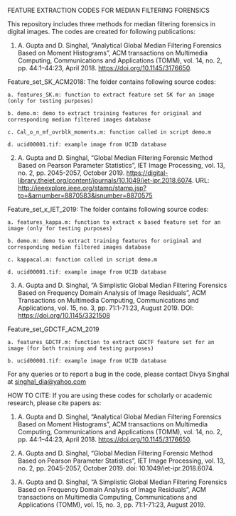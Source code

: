 FEATURE EXTRACTION CODES FOR MEDIAN FILTERING FORENSICS

This repository includes three methods for median filtering forensics in digital images. The codes are created for following publications:

1. A. Gupta and D. Singhal, “Analytical Global Median Filtering Forensics Based on Moment Histograms”, ACM transactions on Multimedia Computing, Communications and Applications (TOMM), vol. 14, no. 2, pp. 44:1–44:23, April 2018. https://doi.org/10.1145/3176650. 

 Feature_set_SK_ACM2018: The folder contains following source codes:
    
    a. features_SK.m: function to extract feature set SK for an image (only for testing purposes)
    
    b. demo.m: demo to extract training features for original and corresponding median filtered images database
    
    c. Cal_o_n_mf_ovrblk_moments.m: function called in script demo.m
    
    d. ucid00001.tif: example image from UCID database

2. A. Gupta and D. Singhal, “Global Median Filtering Forensic Method Based on Pearson Parameter Statistics”, IET Image Processing, vol. 13, no. 2, pp. 2045-2057, October 2019. https://digital-library.theiet.org/content/journals/10.1049/iet-ipr.2018.6074.
URL: http://ieeexplore.ieee.org/stamp/stamp.jsp?tp=&arnumber=8870583&isnumber=8870575

Feature_set_κ_IET_2019: The folder contains following source codes:

    a. features_kappa.m: function to extract κ based feature set for an image (only for testing purposes)
    
    b. demo.m: demo to extract training features for original and corresponding median filtered images database
    
    c. kappacal.m: function called in script demo.m
    
    d. ucid00001.tif: example image from UCID database

3. A. Gupta and D. Singhal, “A Simplistic Global Median Filtering Forensics Based on Frequency Domain Analysis of Image Residuals”, ACM Transactions on Multimedia Computing, Communications and Applications, vol. 15, no. 3, pp. 71:1-71:23, August 2019. 
DOI: https://doi.org/10.1145/3321508

 Feature_set_GDCTF_ACM_2019

    a. features_GDCTF.m: function to extract GDCTF feature set for an image (for both training and testing purposes)
    
    b. ucid00001.tif: example image from UCID database


For any queries or to report a bug in the code, please contact Divya Singhal at singhal_dia@yahoo.com
    

HOW TO CITE:
If you are using these codes for scholarly or academic research, please cite papers as:

1. A. Gupta and D. Singhal, “Analytical Global Median Filtering Forensics Based on Moment Histograms”, ACM transactions on Multimedia Computing, Communications and Applications (TOMM), vol. 14, no. 2, pp. 44:1–44:23, April 2018. https://doi.org/10.1145/3176650. 

2. A. Gupta and D. Singhal, “Global Median Filtering Forensic Method Based on Pearson Parameter Statistics”, IET Image Processing, vol. 13, no. 2, pp. 2045-2057, October 2019. doi: 10.1049/iet-ipr.2018.6074.

3. A. Gupta and D. Singhal, “A Simplistic Global Median Filtering Forensics Based on Frequency Domain Analysis of Image Residuals”, ACM transactions on Multimedia Computing, Communications and Applications (TOMM), vol. 15, no. 3, pp. 71:1-71:23, August 2019.
